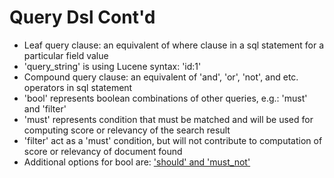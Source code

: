 # Query Dsl Cont'd #

* Leaf query clause: an equivalent of where clause in a sql statement for a particular field value
* 'query_string' is using Lucene syntax: 'id:1'
* Compound query clause: an equivalent of 'and', 'or', 'not', and etc. operators in sql statement
* 'bool' represents boolean combinations of other queries, e.g.: 'must' and 'filter'
* 'must' represents condition that must be matched and will be used for computing score or relevancy of the search result
* 'filter' act as a 'must' condition, but will not contribute to computation of score or relevancy of document found
* Additional options for bool are: <a href="https://www.elastic.co/guide/en/elasticsearch/reference/2.4/query-dsl-bool-query.html" target="_blank">'should' and 'must_not'</a>